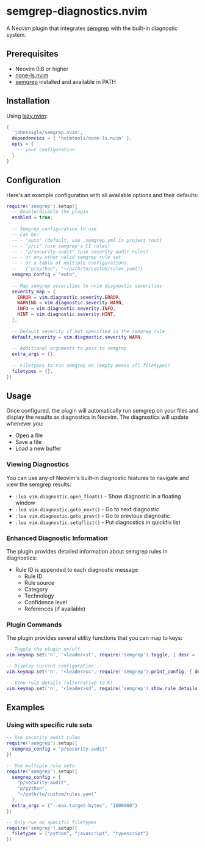 # semgrep-diagnostics.nvim

A Neovim plugin that integrates [semgrep](https://semgrep.dev/) with the built-in diagnostic system.

## Prerequisites

- Neovim 0.8 or higher
- [none-ls.nvim](https://github.com/nvimtools/none-ls.nvim)
- [semgrep](https://semgrep.dev/docs/getting-started/) installed and available in PATH

## Installation

Using [lazy.nvim](https://github.com/folke/lazy.nvim):
```lua
{
  'johnsaigle/semgrep.nvim',
  dependencies = { 'nvimtools/none-ls.nvim' },
  opts = {
    -- your configuration
  }
}
```

## Configuration

Here's an example configuration with all available options and their defaults:
```lua
require('semgrep').setup({
  -- Enable/disable the plugin
  enabled = true,
  
  -- Semgrep configuration to use
  -- Can be:
  -- - "auto" (default, use .semgrep.yml in project root)
  -- - "p/ci" (use semgrep's CI rules)
  -- - "p/security-audit" (use security audit rules)
  -- - or any other valid semgrep rule set
  -- - or a table of multiple configurations:
  --   {"p/python", "~/path/to/custom/rules.yaml"}
  semgrep_config = "auto",
  
  -- Map semgrep severities to nvim diagnostic severities
  severity_map = {
    ERROR = vim.diagnostic.severity.ERROR,
    WARNING = vim.diagnostic.severity.WARN,
    INFO = vim.diagnostic.severity.INFO,
    HINT = vim.diagnostic.severity.HINT,
  },
  
  -- Default severity if not specified in the semgrep rule
  default_severity = vim.diagnostic.severity.WARN,
  
  -- Additional arguments to pass to semgrep
  extra_args = {},
  
  -- Filetypes to run semgrep on (empty means all filetypes)
  filetypes = {},
})
```

## Usage

Once configured, the plugin will automatically run semgrep on your files and display the results as diagnostics in Neovim. The diagnostics will update whenever you:
- Open a file
- Save a file
- Load a new buffer

### Viewing Diagnostics

You can use any of Neovim's built-in diagnostic features to navigate and view the semgrep results:
- `:lua vim.diagnostic.open_float()` - Show diagnostic in a floating window
- `:lua vim.diagnostic.goto_next()` - Go to next diagnostic
- `:lua vim.diagnostic.goto_prev()` - Go to previous diagnostic
- `:lua vim.diagnostic.setqflist()` - Put diagnostics in quickfix list

### Enhanced Diagnostic Information

The plugin provides detailed information about semgrep rules in diagnostics:
- Rule ID is appended to each diagnostic message
  - Rule ID
  - Rule source
  - Category
  - Technology
  - Confidence level
  - References (if available)

### Plugin Commands

The plugin provides several utility functions that you can map to keys:

```lua
-- Toggle the plugin on/off
vim.keymap.set('n', '<leader>st', require('semgrep').toggle, { desc = 'Toggle Semgrep' })

-- Display current configuration
vim.keymap.set('n', '<leader>sc', require('semgrep').print_config, { desc = 'Show Semgrep config' })

-- View rule details (alternative to K)
vim.keymap.set('n', '<leader>sd', require('semgrep').show_rule_details, { desc = 'Show Semgrep rule details' })
```

## Examples

### Using with specific rule sets
```lua
-- Use security audit rules
require('semgrep').setup({
  semgrep_config = "p/security-audit"
})

-- Use multiple rule sets
require('semgrep').setup({
  semgrep_config = {
    "p/security-audit",
    "p/python",
    "~/path/to/custom/rules.yaml"
  },
  extra_args = {"--max-target-bytes", "1000000"}
})

-- Only run on specific filetypes
require('semgrep').setup({
  filetypes = {"python", "javascript", "typescript"}
})
```
